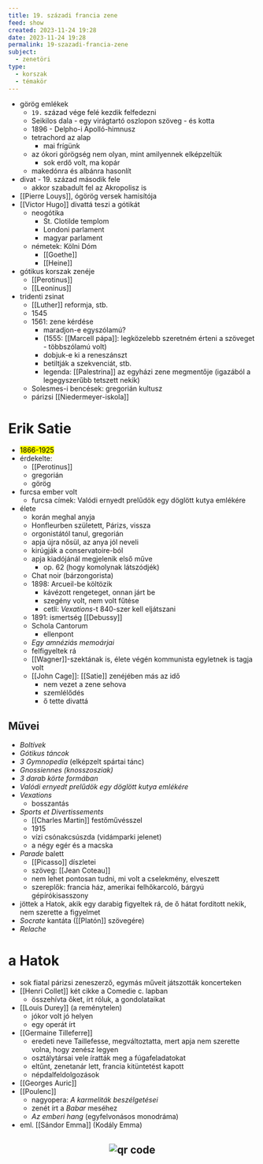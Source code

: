 ```yaml
---
title: 19. századi francia zene
feed: show
created: 2023-11-24 19:28
date: 2023-11-24 19:28
permalink: 19-szazadi-francia-zene
subject:
  - zenetöri
type:
  - korszak
  - témakör
---
```

- görög emlékek
	- `19.` század vége felé kezdik felfedezni
	- Seikilos dala - egy virágtartó oszlopon szöveg - és kotta
	- 1896 - Delpho-i Apolló-himnusz
	- tetrachord az alap
		- mai frígünk
	- az ókori görögség nem olyan, mint amilyennek elképzeltük
		- sok erdő volt, ma kopár
	- makedónra és albánra hasonlít
- divat - 19. század második fele
	- akkor szabadult fel az Akropolisz is
- [[Pierre Louys]], ógörög versek hamisítója
- [[Victor Hugo]] divattá teszi a gótikát
	- neogótika
		- St. Clotilde templom
		- Londoni parlament
		- magyar parlament
	- németek: Kölni Dóm
		- [[Goethe]]
		- [[Heine]]
- gótikus korszak zenéje
	- [[Perotinus]]
	- [[Leoninus]]
- tridenti zsinat
	- [[Luther]] reformja, stb.
	- 1545
	- 1561: zene kérdése
		- maradjon-e egyszólamú?
		- (1555: [[Marcell pápa]]: legközelebb szeretném érteni a szöveget - többszólamú volt)
		- dobjuk-e ki a reneszánszt
		- betiltják a szekvenciát, stb.
		- legenda: [[Palestrina]] az egyházi zene megmentője (igazából a legegyszerűbb tetszett nekik)
	- Solesmes-i bencések: gregorián kultusz
	- párizsi [[Niedermeyer-iskola]]

# Erik Satie
- <mark>1866-1925</mark>
- érdekelte:
	- [[Perotinus]]
	- gregorián
	- görög
- furcsa ember volt
	- furcsa címek: Valódi ernyedt prelűdök egy döglött kutya emlékére
- élete
	- korán meghal anyja
	- Honfleurben született, Párizs, vissza
	- orgonistától tanul, gregorián
	- apja újra nősül, az anya jól neveli
	- kirúgják a conservatoire-ból
	- apja kiadójánál megjelenik első műve
		- op. 62 (hogy komolynak látszódjék)
	- Chat noir (bárzongorista)
	- 1898: Arcueil-be költözik
		- kávézott rengeteget, onnan járt be
		- szegény volt, nem volt fűtése
		- cetli: *Vexations*-t 840-szer kell eljátszani
	- 1891: ismertség [[Debussy]]
	- Schola Cantorum
		- ellenpont
	- *Egy amnéziás memoárjai*
	- felfigyeltek rá
	- [[Wagner]]-szektának is, élete végén kommunista egyletnek is tagja volt
	- [[John Cage]]: [[Satie]] zenéjében más az idő
		- nem vezet a zene sehova
		- szemlélődés
		- ő tette divattá
## Művei
- *Boltívek*
- *Gótikus táncok*
- *3 Gymnopedia* (elképzelt spártai tánc)
- *Gnossiennes (knosszosziak)*
- *3 darab körte formában*
- *Valódi ernyedt prelűdök egy döglött kutya emlékére*
- *Vexations*
	- bosszantás
- *Sports et Divertissements*
	- [[Charles Martin]] festőművésszel
	- 1915
	- vízi csónakcsúszda (vidámparki jelenet)
	- a négy egér és a macska
- *Parade* balett
	- [[Picasso]] díszletei
	- szöveg: [[Jean Coteau]]
	- nem lehet pontosan tudni, mi volt a cselekmény, elveszett
	- szereplők: francia ház, amerikai felhőkarcoló, bárgyú gépírókisasszony
- jöttek a Hatok, akik egy darabig figyeltek rá, de ő hátat fordított nekik, nem szerette a figyelmet
- *Socrate* kantáta ([[Platón]] szövegére)
- *Relache*

# a Hatok
- sok fiatal párizsi zeneszerző, egymás műveit játszották koncerteken
- [[Henri Collet]] két cikke a Comedie c. lapban
	- összehívta őket, írt róluk, a gondolataikat
- [[Louis Durey]] (a reménytelen)
	- jókor volt jó helyen
	- egy operát írt
- [[Germaine Tilleferre]]
	- eredeti neve Taillefesse, megváltoztatta, mert apja nem szerette volna, hogy zenész legyen
	- osztálytársai vele íratták meg a fúgafeladatokat
	- eltűnt, zenetanár lett, francia kitüntetést kapott
	- népdalfeldolgozások
- [[Georges Auric]]
- [[Poulenc]]
	- nagyopera: *A karmeliták beszélgetései*
	- zenét írt a *Babar* meséhez
	- *Az emberi hang* (egyfelvonásos monodráma)
- eml. [[Sándor Emma]] (Kodály Emma)

## <p style="text-align: center;"><img src="https://chart.googleapis.com/chart?cht=qr&chl=https://notes.andrasdenes.com/19-szazadi-francia-zene&chs=180x180&choe=UTF-8&chld=L|2" alt="qr code"></p>
